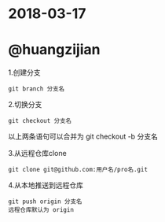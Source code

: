 # 2018-03-17

# @huangzijian

1.创建分支

	git branch 分支名

2.切换分支

	git checkout 分支名

以上两条语句可以合并为 git checkout -b 分支名

3.从远程仓库clone

	git clone git@github.com:用户名/pro名.git

4.从本地推送到远程仓库

	git push origin 分支名
	远程仓库默认为 origin


